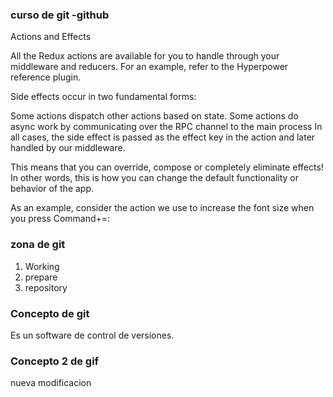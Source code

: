 ### curso de git -github
Actions and Effects

All the Redux actions are available for you to handle through your middleware and reducers. For an example, refer to the Hyperpower reference plugin.

Side effects occur in two fundamental forms:

Some actions dispatch other actions based on state.
Some actions do async work by communicating over the RPC channel to the main process
In all cases, the side effect is passed as the effect key in the action and later handled by our middleware.

This means that you can override, compose or completely eliminate effects! In other words, this is how you can change the default functionality or behavior of the app.

As an example, consider the action we use to increase the font size when you press Command+=:
### zona de git 
1. Working 
2. prepare
3. repository

### Concepto de git
Es un software de control de versiones.

### Concepto 2 de gif
nueva modificacion
